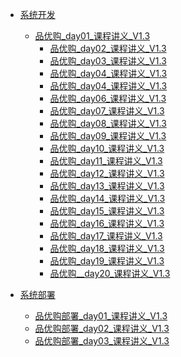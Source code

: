 
  * [系统开发](./docs/01项目/_sidebar.md) 

    * [品优购_day01_课程讲义_V1.3](./docs/01项目/01品优购/00系统开发/品优购_day01_课程讲义_V1.3.md)
       * [品优购_day02_课程讲义_V1.3](./docs/01项目/01品优购/00系统开发/品优购_day02_课程讲义_V1.3.md)
       * [品优购_day03_课程讲义_V1.3](./docs/01项目/01品优购/00系统开发/品优购_day03_课程讲义_V1.3.md)
       * [品优购_day04_课程讲义_V1.3](./docs/01项目/01品优购/00系统开发/品优购_day04_课程讲义_V1.3.md)
       * [品优购_day04_课程讲义_V1.3](./docs/01项目/01品优购/00系统开发/品优购_day04_课程讲义_V1.3.md)
       * [品优购_day06_课程讲义_V1.3](./docs/01项目/01品优购/00系统开发/品优购_day06_课程讲义_V1.3.md)
       * [品优购_day07_课程讲义_V1.3](./docs/01项目/01品优购/00系统开发/品优购_day07_课程讲义_V1.3.md)
       * [品优购_day08_课程讲义_V1.3](./docs/01项目/01品优购/00系统开发/品优购_day08_课程讲义_V1.3.md)
       * [品优购_day09_课程讲义_V1.3](./docs/01项目/01品优购/00系统开发/品优购_day09_课程讲义_V1.3.md)
       * [品优购_day10_课程讲义_V1.3](./docs/01项目/01品优购/00系统开发/品优购_day10_课程讲义_V1.3.md)
       * [品优购_day11_课程讲义_V1.3](./docs/01项目/01品优购/00系统开发/品优购_day11_课程讲义_V1.3.md)
       * [品优购_day12_课程讲义_V1.3](./docs/01项目/01品优购/00系统开发/品优购_day12_课程讲义_V1.3.md)
       * [品优购_day13_课程讲义_V1.3](./docs/01项目/01品优购/00系统开发/品优购_day13_课程讲义_V1.3.md)
       * [品优购_day14_课程讲义_V1.3](./docs/01项目/01品优购/00系统开发/品优购_day14_课程讲义_V1.3.md)
       * [品优购_day15_课程讲义_V1.3](./docs/01项目/01品优购/00系统开发/品优购_day15_课程讲义_V1.3.md)
       * [品优购_day16_课程讲义_V1.3](./docs/01项目/01品优购/00系统开发/品优购_day16_课程讲义_V1.3.md)
       * [品优购_day17_课程讲义_V1.3](./docs/01项目/01品优购/00系统开发/品优购_day17_课程讲义_V1.3.md)
       * [品优购_day18_课程讲义_V1.3](./docs/01项目/01品优购/00系统开发/品优购_day18_课程讲义_V1.3.md)
       * [品优购_day19_课程讲义_V1.3](./docs/01项目/01品优购/00系统开发/品优购_day19_课程讲义_V1.3.md)
       * [品优购__day20_课程讲义_V1.3](./docs/01项目/01品优购/00系统开发/品优购_day20_课程讲义_V1.3.md)
* [系统部署](./docs/01项目/_sidebar.md)
    * [品优购部署_day01_课程讲义_V1.3](./docs/01项目/01品优购/01系统部署/品优购部署_day01_课程讲义_V1.3.md)
    * [品优购部署_day02_课程讲义_V1.3](./docs/01项目/01品优购/01系统部署/品优购部署_day02_课程讲义_V1.3.md)
    * [品优购部署_day03_课程讲义_V1.3](./docs/01项目/01品优购/01系统部署/品优购部署_day03_课程讲义_V1.3.md)


​    

​    

​    

​    

​    

​    

​    

​    



  

  

